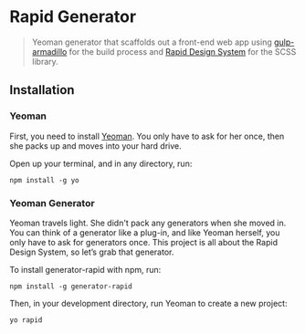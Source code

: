 # Rapid Generator

> Yeoman generator that scaffolds out a front-end web app using [gulp-armadillo](https://github.com/Snugug/gulp-armadillo) for the build process and [Rapid Design System](https://github.ibm.com/Whitewater/rapid) for the SCSS library.

## Installation

### Yeoman

First, you need to install [Yeoman](http://yeoman.io). You only have to ask for her once, then she packs up and moves into your hard drive.

Open up your terminal, and in any directory, run:
```
npm install -g yo
```

### Yeoman Generator

Yeoman travels light. She didn't pack any generators when she moved in. You can think of a generator like a plug-in, and like Yeoman herself, you only have to ask for generators once. This project is all about the Rapid Design System, so let’s grab that generator.

To install generator-rapid with npm, run:
```
npm install -g generator-rapid
```

Then, in your development directory, run Yeoman to create a new project:
```
yo rapid
```
